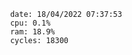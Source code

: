 

                date: 18/04/2022 07:37:53
                cpu: 0.1%
                ram: 18.9%
                cycles: 18300

                         